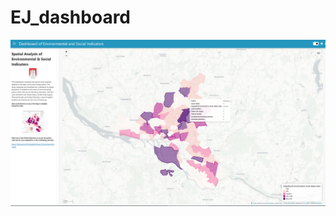 # EJ_dashboard


![Dashboard](https://github.com/CharlotteGIS/EJ_dashboard/blob/main/dashboard.PNG "Dashboard")

